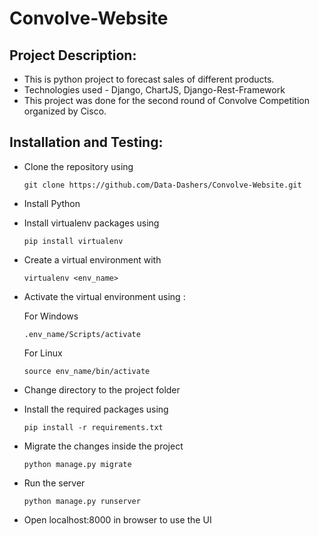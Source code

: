 # Convolve-Website

## Project Description:

- This is python project to forecast sales of different products.
- Technologies used - Django, ChartJS, Django-Rest-Framework
- This project was done for the second round of Convolve Competition organized by Cisco.


## Installation and Testing:

- Clone the repository using

    ```
    git clone https://github.com/Data-Dashers/Convolve-Website.git
    ```
- Install Python
- Install virtualenv packages using 

    ```
    pip install virtualenv
    ```
- Create a virtual environment with

    ```
    virtualenv <env_name>
    ```
- Activate the virtual environment using :

    For Windows

    ```
    .env_name/Scripts/activate
    ``` 
    For Linux
    
    ```
    source env_name/bin/activate
    ```
- Change directory to the project folder
- Install the required packages using 
    
    ```
    pip install -r requirements.txt
    ```
- Migrate the changes inside the project

    ```
    python manage.py migrate
    ```
- Run the server
    ```
    python manage.py runserver
    ```
- Open localhost:8000 in browser to use the UI
